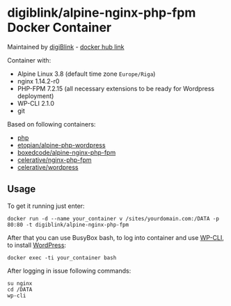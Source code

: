 # digiblink/alpine-nginx-php-fpm Docker Container

Maintained by [digiBlink](http://digiblink.eu) - [docker hub link](https://hub.docker.com/r/digiblink/alpine-nginx-php72-fpm/)

Container with:

* Alpine Linux 3.8 (default time zone `Europe/Riga`)
* nginx 1.14.2-r0
* PHP-FPM 7.2.15 (all necessary extensions to be ready for Wordpress deployment)
* WP-CLI 2.1.0
* git

Based on following containers:

* [php](https://hub.docker.com/_/php/)
* [etopian/alpine-php-wordpress](https://github.com/etopian/alpine-php-wordpress)
* [boxedcode/alpine-nginx-php-fpm](https://hub.docker.com/r/boxedcode/alpine-nginx-php-fpm/)
* [celerative/nginx-php-fpm](https://hub.docker.com/r/celerative/nginx-php-fpm/)
* [celerative/wordpress](https://hub.docker.com/r/celerative/wordpress/)

## Usage

To get it running just enter:

`docker run -d --name your_container v /sites/yourdomain.com:/DATA -p 80:80 -t digiblink/alpine-nginx-php-fpm`

After that you can use BusyBox bash, to log into container and use [WP-CLI](http://wp-cli.org), to install [WordPress](https://wordpress.org):

`docker exec -ti your_container bash`

After logging in issue following commands:

```
su nginx
cd /DATA
wp-cli
```
